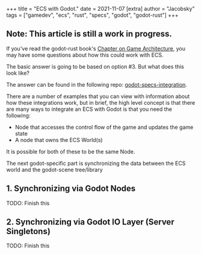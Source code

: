 +++
title = "ECS with Godot."
date = 2021-11-07
[extra]
author = "Jacobsky"
tags = ["gamedev", "ecs", "rust", "specs", "godot", "godot-rust"]
+++

## Note: This article is still a work in progress.

If you've read the godot-rust book's [Chapter on Game Architecture](https://godot-rust.github.io/book/gdnative-overview/architecture.html), you may have some questions about how this could work with ECS.

The basic answer is going to be based on option #3. But what does this look like?

The answer can be found in the following repo: [godot-specs-integration](https://www.github.com/jacobsky/godot-specs-integration).

There are a number of examples that you can view with information about how these integrations work, but in brief, the high level concept is that there are many ways to integrate an ECS with Godot is that you need the following:

- Node that accesses the control flow of the game and updates the game state
- A node that owns the ECS World(s)

It is possible for both of these to be the same Node.

The next godot-specific part is synchronizing the data between the ECS world and the godot-scene tree/library

## 1. Synchronizing via Godot Nodes

TODO: Finish this

## 2. Synchronizing via Godot IO Layer (Server Singletons)

TODO: Finish this